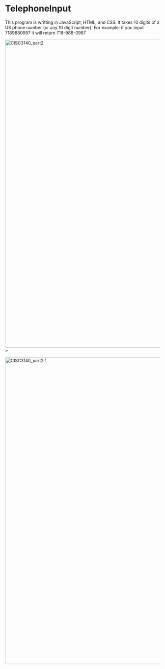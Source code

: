 # TelephoneInput
This program is writting in JavaScript, HTML, and CSS. It takes 10 digits of a US phone number (or any 10 digit number). 
For example: if you input 7189880987 it will return 718-988-0987

<img width="999" alt="CISC3140_part2" src="https://user-images.githubusercontent.com/54846333/80775550-f21d0a00-8b2d-11ea-9d29-25a084741e64.png">>

<img width="995" alt="CISC3140_part2 1" src="https://user-images.githubusercontent.com/54846333/80775893-f564c580-8b2e-11ea-8303-1fd55b49a8cc.png">
